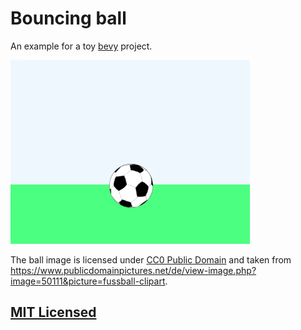 # Bouncing ball

An example for a toy [bevy](https://bevyengine.org) project.

![](doc/bouncing-ball.gif)

The ball image is licensed under [CC0 Public Domain](https://creativecommons.org/publicdomain/zero/1.0/) and taken from https://www.publicdomainpictures.net/de/view-image.php?image=50111&picture=fussball-clipart.

## [MIT Licensed](LICENSE)
